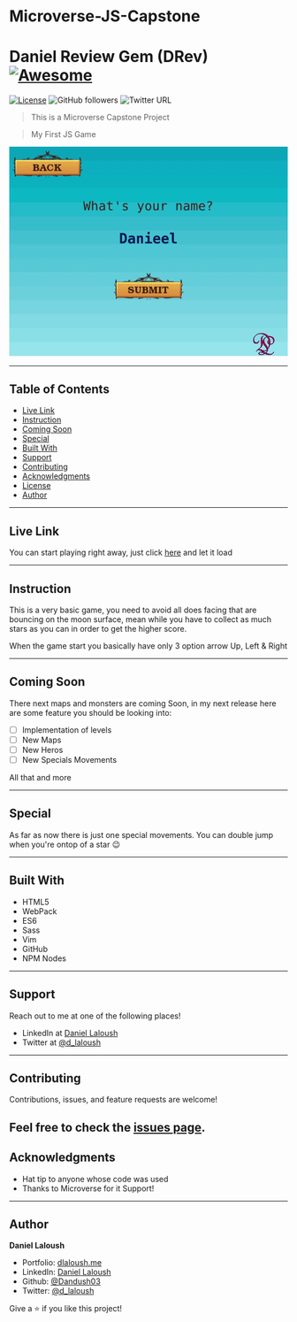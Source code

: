 # Microverse-JS-Capstone
# Daniel Review Gem (DRev) [![Awesome](https://cdn.rawgit.com/sindresorhus/awesome/d7305f38d29fed78fa85652e3a63e154dd8e8829/media/badge.svg)](https://github.com/Dandush03/capstone-build-linter)
[![License](https://img.shields.io/badge/License-MIT-green.svg)]()
![GitHub followers](https://img.shields.io/github/followers/Dandush03?label=Dandush03&style=social)
![Twitter URL](https://img.shields.io/twitter/url?label=d_laloush&style=social&url=https%3A%2F%2Ftwitter.com%2Fd_laloush)

> This is a Microverse Capstone Project

> My First JS Game

![Recordit GIF](game-play.gif)

---

## Table of Contents

- [Live Link](#Live-Link)
- [Instruction](#Instruction)
- [Coming Soon](#Coming-Soon)
- [Special](#Special)
- [Built With](#Built-With)
- [Support](#Support)
- [Contributing](#Contributing)
- [Acknowledgments](#Acknowledgments)
- [License](#License)
- [Author](#Authors)

---

## Live Link

You can start playing right away, just click [here](https://dl-game.herokuapp.com/) and let it load

---

## Instruction

This is a very basic game, you need to avoid all does facing that are bouncing on the moon surface, mean while you have to collect as much stars as you can in order to get the higher score.

When the game start you basically have only 3 option arrow Up, Left & Right

---

## Coming Soon

There next maps and monsters are coming Soon, in my next release here are some feature you should be looking into:

 - [ ] Implementation of levels
 - [ ] New Maps
 - [ ] New Heros
 - [ ] New Specials Movements

All that and more

---

## Special

As far as now there is just one special movements. You can double jump when you're ontop of a star :wink:

---

## Built With

- HTML5
- WebPack
- ES6
- Sass
- Vim
- GitHub
- NPM Nodes

---

## Support

Reach out to me at one of the following places!

- LinkedIn at [Daniel Laloush](https://www.linkedin.com/in/daniel-laloush-0a7331a9)
- Twitter at [@d_laloush](https://twitter.com/d_laloush)

---

## Contributing

Contributions, issues, and feature requests are welcome!

Feel free to check the [issues page](./issues/).
---

## Acknowledgments

- Hat tip to anyone whose code was used
- Thanks to Microverse for it Support!

---

## Author

**Daniel Laloush**

- Portfolio: [dlaloush.me](https://dlaloush.me)
- LinkedIn: [Daniel Laloush](https://www.linkedin.com/in/daniel-laloush-0a7331a9)
- Github: [@Dandush03](https://github.com/Dandush03)
- Twitter: [@d_laloush](https://twitter.com/d_laloush)

Give a ⭐️ if you like this project!